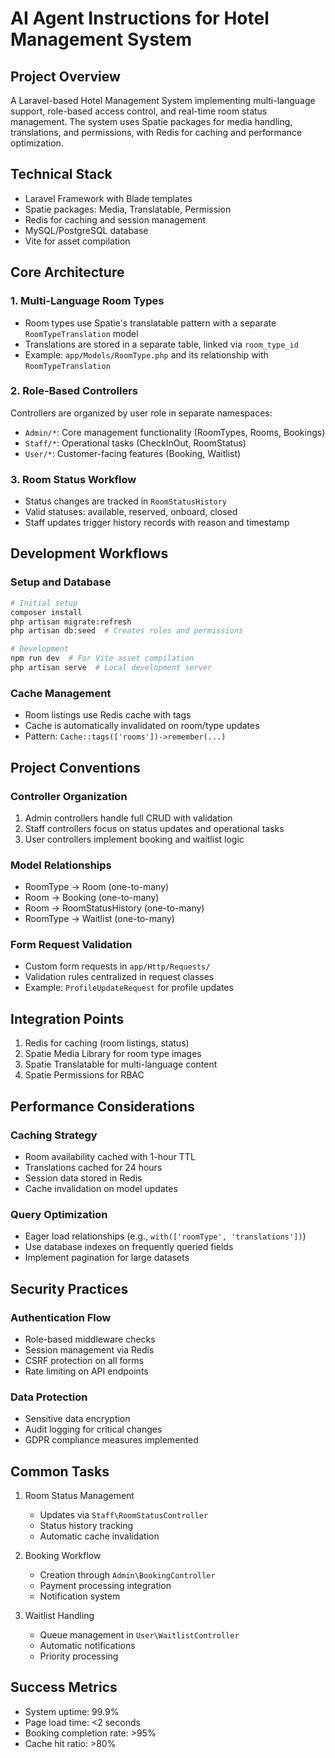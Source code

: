 # AI Agent Instructions for Hotel Management System

## Project Overview
A Laravel-based Hotel Management System implementing multi-language support, role-based access control, and real-time room status management. The system uses Spatie packages for media handling, translations, and permissions, with Redis for caching and performance optimization.

## Technical Stack
- Laravel Framework with Blade templates
- Spatie packages: Media, Translatable, Permission
- Redis for caching and session management
- MySQL/PostgreSQL database
- Vite for asset compilation

## Core Architecture

### 1. Multi-Language Room Types
- Room types use Spatie's translatable pattern with a separate `RoomTypeTranslation` model
- Translations are stored in a separate table, linked via `room_type_id`
- Example: `app/Models/RoomType.php` and its relationship with `RoomTypeTranslation`

### 2. Role-Based Controllers
Controllers are organized by user role in separate namespaces:
- `Admin/*`: Core management functionality (RoomTypes, Rooms, Bookings)
- `Staff/*`: Operational tasks (CheckInOut, RoomStatus)
- `User/*`: Customer-facing features (Booking, Waitlist)

### 3. Room Status Workflow
- Status changes are tracked in `RoomStatusHistory`
- Valid statuses: available, reserved, onboard, closed
- Staff updates trigger history records with reason and timestamp

## Development Workflows

### Setup and Database
```bash
# Initial setup
composer install
php artisan migrate:refresh
php artisan db:seed  # Creates roles and permissions

# Development
npm run dev  # For Vite asset compilation
php artisan serve  # Local development server
```

### Cache Management
- Room listings use Redis cache with tags
- Cache is automatically invalidated on room/type updates
- Pattern: `Cache::tags(['rooms'])->remember(...)`

## Project Conventions

### Controller Organization
1. Admin controllers handle full CRUD with validation
2. Staff controllers focus on status updates and operational tasks
3. User controllers implement booking and waitlist logic

### Model Relationships
- RoomType -> Room (one-to-many)
- Room -> Booking (one-to-many)
- Room -> RoomStatusHistory (one-to-many)
- RoomType -> Waitlist (one-to-many)

### Form Request Validation
- Custom form requests in `app/Http/Requests/`
- Validation rules centralized in request classes
- Example: `ProfileUpdateRequest` for profile updates

## Integration Points
1. Redis for caching (room listings, status)
2. Spatie Media Library for room type images
3. Spatie Translatable for multi-language content
4. Spatie Permissions for RBAC

## Performance Considerations

### Caching Strategy
- Room availability cached with 1-hour TTL
- Translations cached for 24 hours
- Session data stored in Redis
- Cache invalidation on model updates

### Query Optimization
- Eager load relationships (e.g., `with(['roomType', 'translations'])`)
- Use database indexes on frequently queried fields
- Implement pagination for large datasets

## Security Practices

### Authentication Flow
- Role-based middleware checks
- Session management via Redis
- CSRF protection on all forms
- Rate limiting on API endpoints

### Data Protection
- Sensitive data encryption
- Audit logging for critical changes
- GDPR compliance measures implemented

## Common Tasks
1. Room Status Management
   - Updates via `Staff\RoomStatusController`
   - Status history tracking
   - Automatic cache invalidation

2. Booking Workflow
   - Creation through `Admin\BookingController`
   - Payment processing integration
   - Notification system

3. Waitlist Handling
   - Queue management in `User\WaitlistController`
   - Automatic notifications
   - Priority processing

## Success Metrics
- System uptime: 99.9%
- Page load time: <2 seconds
- Booking completion rate: >95%
- Cache hit ratio: >80%
